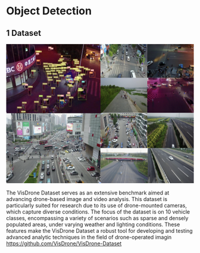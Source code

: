 # Object Detection

## 1 Dataset 

![visdrone](ObjectDetection/images/dataset.png)

The VisDrone Dataset serves as an extensive benchmark aimed at advancing drone-based image
and video analysis. This dataset is particularly suited for
research due to its use of drone-mounted cameras, which
capture diverse conditions. The focus of the dataset is on 10
vehicle classes, encompassing a variety of scenarios such as
sparse and densely populated areas, under varying weather and
lighting conditions. These features make the VisDrone Dataset
a robust tool for developing and testing advanced analytic
techniques in the field of drone-operated imagin
https://github.com/VisDrone/VisDrone-Dataset
